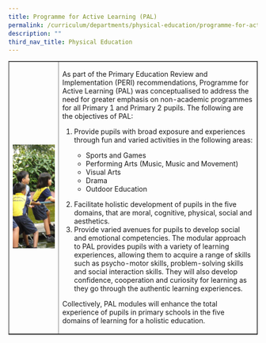 ```yaml
---
title: Programme for Active Learning (PAL)
permalink: /curriculum/departments/physical-education/programme-for-active-learning-pal/
description: ""
third_nav_title: Physical Education
---
```

<table style="border-collapse: collapse; width: 100%;" border="1">
<tbody>
<tr>
<td style="width: 20%;"><img src="/images/pepal.jpg"></td>
<td style="width: 80%;">
<p>As part of the Primary Education Review and Implementation (PERI) recommendations, Programme for Active Learning (PAL) was conceptualised to address the need for greater emphasis on non-academic programmes for all Primary 1 and Primary 2 pupils. The following are the objectives of PAL:</p>
<ol>
<li>Provide pupils with broad exposure and experiences through fun and varied activities in the following areas:</li>
</ol>
<ul>
<ul>
<li>Sports and Games</li>
<li>Performing Arts (Music, Music and Movement)</li>
<li>Visual Arts</li>
<li>Drama</li>
<li>Outdoor Education</li>
</ul>
</ul>
<ol start="2">
<li>Facilitate holistic development of pupils in the five domains, that are moral, cognitive, physical, social and aesthetics.</li>
<li>Provide varied avenues for pupils to develop social and emotional competencies. The modular approach to PAL provides pupils with a variety of learning experiences, allowing them to acquire a range of skills such as psycho-motor skills, problem-solving skills and social interaction skills. They will also develop confidence, cooperation and curiosity for learning as they go through the authentic learning experiences.</li>
</ol>
<p>Collectively, PAL modules will enhance the total experience of pupils in primary schools in the five domains of learning for a holistic education.</p>
</td>
</tr>
</tbody>
</table>